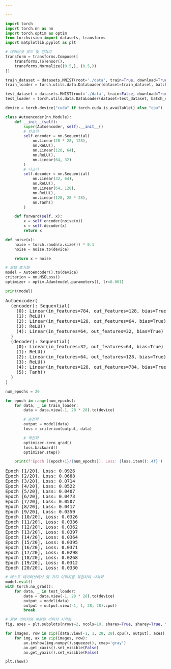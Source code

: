 ```yaml
---

---
```


<head>
  <style>
    table.dataframe {
      white-space: normal;
      width: 100%;
      height: 240px;
      display: block;
      overflow: auto;
      font-family: Arial, sans-serif;
      font-size: 0.9rem;
      line-height: 20px;
      text-align: center;
      border: 0px !important;
    }

    table.dataframe th {
      text-align: center;
      font-weight: bold;
      padding: 8px;
    }

    table.dataframe td {
      text-align: center;
      padding: 8px;
    }

    table.dataframe tr:hover {
      background: #b8d1f3; 
    }

    .output_prompt {
      overflow: auto;
      font-size: 0.9rem;
      line-height: 1.45;
      border-radius: 0.3rem;
      -webkit-overflow-scrolling: touch;
      padding: 0.8rem;
      margin-top: 0;
      margin-bottom: 15px;
      font: 1rem Consolas, "Liberation Mono", Menlo, Courier, monospace;
      color: $code-text-color;
      border: solid 1px $border-color;
      border-radius: 0.3rem;
      word-break: normal;
      white-space: pre;
    }

  .dataframe tbody tr th:only-of-type {
      vertical-align: middle;
  }

  .dataframe tbody tr th {
      vertical-align: top;
  }

  .dataframe thead th {
      text-align: center !important;
      padding: 8px;
  }

  .page__content p {
      margin: 0 0 0px !important;
  }

  .page__content p > strong {
    font-size: 0.8rem !important;
  }

  </style>
</head>



```python
import torch
import torch.nn as nn
import torch.optim as optim
from torchvision import datasets, transforms
import matplotlib.pyplot as plt

# 데이터셋 로드 및 전처리
transform = transforms.Compose([
    transforms.ToTensor(),
    transforms.Normalize((0.5,), (0.5,))
])

train_dataset = datasets.MNIST(root='./data', train=True, download=True, transform=transform)
train_loader = torch.utils.data.DataLoader(dataset=train_dataset, batch_size=64, shuffle=True)

test_dataset = datasets.MNIST(root='./data', train=False, download=True, transform=transform)
test_loader = torch.utils.data.DataLoader(dataset=test_dataset, batch_size=64, shuffle=False)
```


```python
device = torch.device("cuda" if torch.cuda.is_available() else "cpu")
```


```python
class Autoencoder(nn.Module):
    def __init__(self):
        super(Autoencoder, self).__init__()
        # 인코더
        self.encoder = nn.Sequential(
            nn.Linear(28 * 28, 128),
            nn.ReLU(),
            nn.Linear(128, 64),
            nn.ReLU(),
            nn.Linear(64, 32)
        )
        # 디코더
        self.decoder = nn.Sequential(
            nn.Linear(32, 64),
            nn.ReLU(),
            nn.Linear(64, 128),
            nn.ReLU(),
            nn.Linear(128, 28 * 28),
            nn.Tanh()
        )

    def forward(self, x):
        x = self.encoder(noise(x))
        x = self.decoder(x)
        return x

def noise(x):
    noise = torch.randn(x.size()) * 0.1
    noise = noise.to(device)

    return x + noise
```


```python
# 모델 초기화
model = Autoencoder().to(device)
criterion = nn.MSELoss()
optimizer = optim.Adam(model.parameters(), lr=0.001)
```


```python
print(model)
```

<pre>
Autoencoder(
  (encoder): Sequential(
    (0): Linear(in_features=784, out_features=128, bias=True)
    (1): ReLU()
    (2): Linear(in_features=128, out_features=64, bias=True)
    (3): ReLU()
    (4): Linear(in_features=64, out_features=32, bias=True)
  )
  (decoder): Sequential(
    (0): Linear(in_features=32, out_features=64, bias=True)
    (1): ReLU()
    (2): Linear(in_features=64, out_features=128, bias=True)
    (3): ReLU()
    (4): Linear(in_features=128, out_features=784, bias=True)
    (5): Tanh()
  )
)
</pre>

```python
num_epochs = 20

for epoch in range(num_epochs):
    for data, _ in train_loader:
        data = data.view(-1, 28 * 28).to(device)

        # 순전파
        output = model(data)
        loss = criterion(output, data)

        # 역전파
        optimizer.zero_grad()
        loss.backward()
        optimizer.step()

    print(f'Epoch [{epoch+1}/{num_epochs}], Loss: {loss.item():.4f}')
```

<pre>
Epoch [1/20], Loss: 0.0926
Epoch [2/20], Loss: 0.0688
Epoch [3/20], Loss: 0.0714
Epoch [4/20], Loss: 0.0522
Epoch [5/20], Loss: 0.0407
Epoch [6/20], Loss: 0.0473
Epoch [7/20], Loss: 0.0507
Epoch [8/20], Loss: 0.0417
Epoch [9/20], Loss: 0.0359
Epoch [10/20], Loss: 0.0326
Epoch [11/20], Loss: 0.0336
Epoch [12/20], Loss: 0.0362
Epoch [13/20], Loss: 0.0397
Epoch [14/20], Loss: 0.0364
Epoch [15/20], Loss: 0.0395
Epoch [16/20], Loss: 0.0371
Epoch [17/20], Loss: 0.0298
Epoch [18/20], Loss: 0.0268
Epoch [19/20], Loss: 0.0312
Epoch [20/20], Loss: 0.0330
</pre>

```python
# 테스트 데이터셋에서 몇 가지 이미지를 복원하여 시각화
model.eval()
with torch.no_grad():
    for data, _ in test_loader:
        data = data.view(-1, 28 * 28).to(device)
        output = model(data)
        output = output.view(-1, 1, 28, 28).cpu()
        break

# 원본 이미지와 복원된 이미지 시각화
fig, axes = plt.subplots(nrows=2, ncols=10, sharex=True, sharey=True, figsize=(20, 4))

for images, row in zip([data.view(-1, 1, 28, 28).cpu(), output], axes):
    for img, ax in zip(images, row):
        ax.imshow(img.numpy().squeeze(), cmap='gray')
        ax.get_xaxis().set_visible(False)
        ax.get_yaxis().set_visible(False)

plt.show()
```

<pre>
<Figure size 2000x400 with 20 Axes>
</pre>